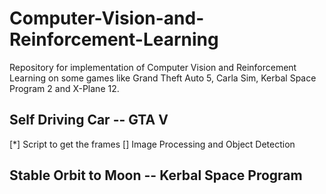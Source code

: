 # Computer-Vision-and-Reinforcement-Learning
Repository for implementation of Computer Vision and Reinforcement Learning on some games like Grand Theft Auto 5, Carla Sim, Kerbal Space Program 2 and X-Plane 12.

## Self Driving Car -- GTA V

[*] Script to get the frames
[] Image Processing and Object Detection

## Stable Orbit to Moon -- Kerbal Space Program



